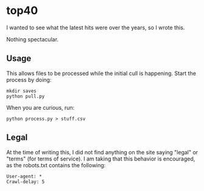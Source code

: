top40
=====

I wanted to see what the latest hits were over the years, so I wrote this.

Nothing spectacular.



Usage
-----

This allows files to be processed while the initial cull is happening.
Start the process by doing:

    mkdir saves
    python pull.py

When you are curious, run:

    python process.py > stuff.csv



Legal
-----

At the time of writing this, I did not find anything on the site saying 
"legal" or "terms" (for terms of service).  I am taking that this behavior
is encouraged, as the robots.txt contains the following:

    User-agent: *
    Crawl-delay: 5


